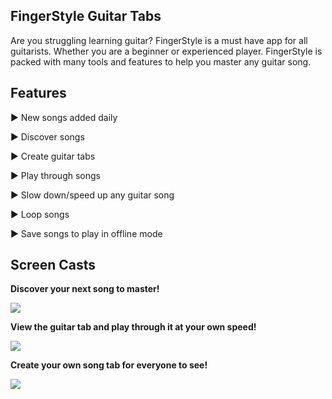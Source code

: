 

## FingerStyle Guitar Tabs

Are you struggling learning guitar? FingerStyle is a must have app for all guitarists. Whether you are a beginner or experienced player. FingerStyle is packed with many tools and features to help you master any guitar song. 

## Features

▶ New songs added daily

▶ Discover songs

▶ Create guitar tabs

▶ Play through songs

▶ Slow down/speed up any guitar song

▶ Loop songs

▶ Save songs to play in offline mode

## Screen Casts


**Discover your next song to master!**

![](https://lh3.googleusercontent.com/nwsucZTWbZhg60hubuuq-2U3eHuWljmNWyfv5LPU73U3xILxsvvMDCYVvPeLbeMV8rwRc9KKoio)

**View the guitar tab and play through it at your own speed!**

![](https://lh3.googleusercontent.com/jjMJfTWeieDrvaGFM8Zu8sJiSadew9mhOtBY43wD15rTAIKMxr81xHTJ_mEiM162q3u8Hdly_i4)

**Create your own song tab for everyone to see!**

![](https://lh3.googleusercontent.com/fj30EPOcqrtqXOeVeSbeHD07mObrFsJpX2CKsazCroylCXKiZi_q_p_W-OdkPfCDsiv0R9aTub8)
